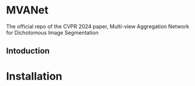 # MVANet
The official repo of the CVPR 2024 paper, Multi-view Aggregation Network for Dichotomous Image Segmentation

## Intoduction

# Installation

